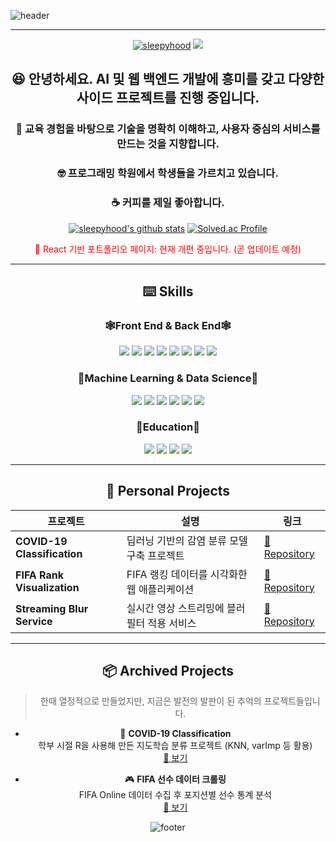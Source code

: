![header](https://capsule-render.vercel.app/api?type=Waving&color=gradient&text=OSW's%20GitHub&height=200&fontSize=100&animation=fadeIn)

***
<div align="center">


[![sleepyhood](https://img.shields.io/badge/medium-000000?style=flat-square&logo=medium&logoColor=white)](https://medium.com/@smartosw) <img src="https://img.shields.io/badge/gmail-EA4335?style=flat-square&logo=gmail&logoColor=white"/>

## 😆 안녕하세요. AI 및 웹 백엔드 개발에 흥미를 갖고 다양한 사이드 프로젝트를 진행 중입니다.  
### 👋 교육 경험을 바탕으로 기술을 명확히 이해하고, 사용자 중심의 서비스를 만드는 것을 지향합니다.
### 🤓 프로그래밍 학원에서 학생들을 가르치고 있습니다.
### ☕ 커피를 제일 좋아합니다.



<!--
[![Solved.ac Profile](http://mazassumnida.wtf/api/mini/generate_badge?boj=smartosw)](https://solved.ac/smartosw)

![sleepyhood's github stats](https://github-readme-stats.vercel.app/api?username=sleepyhood&show_icons=true)
-->

[![sleepyhood's github stats](https://github-readme-stats.vercel.app/api/top-langs/?username=sleepyhood&show_icons=true&hide_border=true&title_color=004386&icon_color=004386&layout=compact)](https://github.com/sleepyhood)
[![Solved.ac Profile](http://mazassumnida.wtf/api/v2/generate_badge?boj=smartosw)](https://solved.ac/smartosw/)


<span style="color:red"> 📌 React 기반 포트폴리오 페이지: 현재 개편 중입니다. (곧 업데이트 예정) </span>


<!--[port]: https://sleepyhood.github.io/osw_portfolio/#/-->

---

## ⌨️ Skills
### 🕸️Front End & Back End🕸️

  <img src="https://img.shields.io/badge/html5-E34F26?style=flat-square&logo=html5&logoColor=white"/> <img src="https://img.shields.io/badge/css3-1572B6?style=flat-square&logo=css3&logoColor=white"/> <img src="https://img.shields.io/badge/JavaScript-F7DF1E?style=flat-square&logo=JavaScript&logoColor=white"/> <img src="https://img.shields.io/badge/react-61DAFB?style=flat-square&logo=react&logoColor=white"/>
  <img src="https://img.shields.io/badge/Node.js-339933?style=flat-square&logo=nodedotjs&logoColor=white"/> <img src="https://img.shields.io/badge/flask-000000?style=flat-square&logo=flask&logoColor=white"/>
<img src="https://img.shields.io/badge/mysql-4479A1?style=flat-square&logo=mysql&logoColor=white"/> <img src="https://img.shields.io/badge/firebase-FFCA28?style=flat-square&logo=firebase&logoColor=white"/> 

### 🤖Machine Learning & Data Science🤖

<img src="https://img.shields.io/badge/R-276DC3?style=flat-square&logo=R&logoColor=white"/> <img src="https://img.shields.io/badge/Python-3776AB?style=flat-square&logo=Python&logoColor=white"/> <img src="https://img.shields.io/badge/tensorflow-FF6F00?style=flat-square&logo=tensorflow&logoColor=white"/> <img src="https://img.shields.io/badge/scikitlearn-F7931E?style=flat-square&logo=scikitlearn&logoColor=white"/> <img src="https://img.shields.io/badge/opencv-5C3EE8?style=flat-square&logo=opencv&logoColor=white"/> <img src="https://img.shields.io/badge/jupyter-F37626?style=flat-square&logo=jupyter&logoColor=white"/>


### 🏫Education🏫

<img src="https://img.shields.io/badge/scratch-4D97FF?style=flat-square&logo=scratch&logoColor=white"/> <img src="https://img.shields.io/badge/arduino-00878F?style=flat-square&logo=arduino&logoColor=white"/> <img src="https://img.shields.io/badge/C++-00599C?style=flat-square&logo=cplusplus&logoColor=white"/>
<img src = "https://img.shields.io/badge/java-%23ED8B00.svg?style=flat-square&logo=java&logoColor=white"/>

***

## 🧪 Personal Projects

| 프로젝트 | 설명 | 링크 |
|----------|------|------|
| **COVID-19 Classification** | 딥러닝 기반의 감염 분류 모델 구축 프로젝트 | [🔗 Repository](https://github.com/sleepyhood/COVID19_Classification) |
| **FIFA Rank Visualization** | FIFA 랭킹 데이터를 시각화한 웹 애플리케이션 | [🔗 Repository](https://github.com/sleepyhood/FIFA_Crawling) |
| **Streaming Blur Service** | 실시간 영상 스트리밍에 블러 필터 적용 서비스 | [🔗 Repository](https://github.com/sleepyhood/Capstone_Design) |

<!--
[![sleepyhood](https://github.com/sleepyhood/sleepyhood/assets/69490791/bacaac93-ca47-486b-8a82-68b8b919a032)](https://github.com/sleepyhood/COVID19_Classification) 
[![sleepyhood](https://github.com/sleepyhood/sleepyhood/assets/69490791/fae58ba2-cf82-49b7-8646-8bd0e9c74840)](https://github.com/sleepyhood/FIFA_Crawling) 
[![sleepyhood](https://github.com/sleepyhood/sleepyhood/assets/69490791/4d2865d5-90c5-4345-bdf9-1d0a0265644d)](https://github.com/sleepyhood/Capstone_Design) 
[![sleepyhood](https://github.com/sleepyhood/sleepyhood/assets/69490791/f93ab8c0-1301-4e2c-8af0-99008a05559e)](https://github.com/sleepyhood/Microbial-based_disease_classification) 
[![sleepyhood](https://github.com/sleepyhood/sleepyhood/assets/69490791/9846deca-27a1-4123-a8b7-6e3cf3e82cd1)](https://github.com/sleepyhood/Titanic_Survivor_Predictions) 
-->

***

## 📦 Archived Projects
> 한때 열정적으로 만들었지만, 지금은 발전의 발판이 된 추억의 프로젝트들입니다.

- 🦠 **COVID-19 Classification**  
  학부 시절 R을 사용해 만든 지도학습 분류 프로젝트 (KNN, varImp 등 활용)  
  [🔗 보기](https://github.com/sleepyhood/COVID19_Classification)

- 🎮 **FIFA 선수 데이터 크롤링**  
  FIFA Online 데이터 수집 후 포지션별 선수 통계 분석  
  [🔗 보기](https://github.com/sleepyhood/FIFA_Crawling)






![footer](https://capsule-render.vercel.app/api?section=footer&type=waving&color=gradient)

</div>
